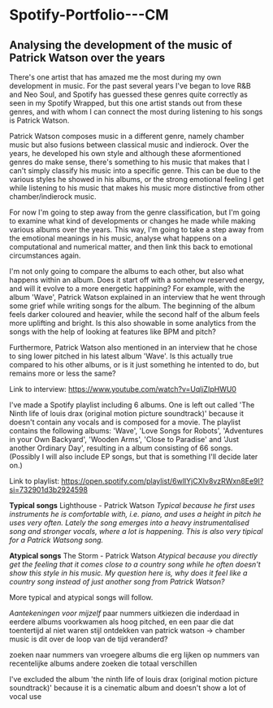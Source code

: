 # Spotify-Portfolio---CM

## Analysing the development of the music of Patrick Watson over the years

There's one artist that has amazed me the most during my own development in music. For the past several years I've began to love R&B and Neo Soul, and Spotify has guessed these genres quite correctly as seen in my Spotify Wrapped, but this one artist stands out from these genres, and with whom I can connect the most during listening to his songs is Patrick Watson. 

Patrick Watson composes music in a different genre, namely chamber music but also fusions between classical music and indierock. Over the years, he developed his own style and although these aformentioned genres do make sense, there's something to his music that makes that I can't simply classify his music into a specific genre. This can be due to the various styles he showed in his albums, or the strong emotional feeling I get while listening to his music that makes his music more distinctive from other chamber/indierock music.

For now I'm going to step away from the genre classification, but I'm going to examine what kind of developments or changes he made while making various albums over the years. This way, I'm going to take a step away from the emotional meanings in his music, analyse what happens on a computational and numerical matter, and then link this back to emotional circumstances again. 

I'm not only going to compare the albums to each other, but also what happens within an album. Does it start off with a somehow reserved energy, and will it evolve to a more energetic happining? 
For example, with the album  'Wave', Patrick Watson explained in an interview that he went through some grief while writing songs for the album. The beginning of the album feels darker coloured and heavier, while the second half of the album feels more uplifting and bright. Is this also showable in some analytics from the songs with the help of looking at features like BPM and pitch? 

Furthermore, Patrick Watson also mentioned in an interview that he chose to sing lower pitched in his latest album 'Wave'. Is this actually true compared to his other albums, or is it just something he intented to do, but remains more or less the same?

Link to interview:
https://www.youtube.com/watch?v=UqliZIpHWU0

I've made a Spotify playlist including 6 albums. One is left out called 'The Ninth life of louis drax (original motion picture soundtrack)' because it doesn't contain any vocals and is composed for a movie. 
The playlist contains the following albums:
'Wave', 'Love Songs for Robots', 'Adventures in your Own Backyard', 'Wooden Arms', 'Close to Paradise' and 'Just another Ordinary Day', resulting in a album consisting of 66 songs. (Possibly I will also include EP songs, but that is something I'll decide later on.)

Link to playlist:
https://open.spotify.com/playlist/6wlIYjCXIv8vzRWxn8Ee9I?si=732901d3b2924598

**Typical songs**
Lighthouse - Patrick Watson
*Typical because he first uses instruments he is comfortable with, i.e. piano, and uses a height in pitch he uses very often. Lately the song emerges into a heavy instrumentalised song and stronger vocals, where a lot is happening. This is also very tipical for a Patrick Watsong song.*

**Atypical songs**
The Storm - Patrick Watson
*Atypical because you directly get the feeling that it comes close to a country song while he often doesn't show this style in his music. My question here is, why does it feel like a country song instead of just another song from Patrick Watson?*

More typical and atypical songs will follow.

*Aantekeningen voor mijzelf*
paar nummers uitkiezen die inderdaad in eerdere albums voorkwamen als hoog pitched, en een paar die dat toentertijd al niet waren
stijl ontdekken van patrick watson -> chamber music
is dit over de loop van de tijd veranderd?

zoeken naar nummers van vroegere albums die erg lijken op nummers van recentelijke albums 
andere zoeken die totaal verschillen

I've excluded the album 'the ninth life of louis drax (original motion picture soundtrack)' because it is a cinematic album and doesn't show a lot of vocal use 
